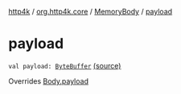 [http4k](../../index.md) / [org.http4k.core](../index.md) / [MemoryBody](index.md) / [payload](./payload.md)

# payload

`val payload: `[`ByteBuffer`](http://docs.oracle.com/javase/6/docs/api/java/nio/ByteBuffer.html) [(source)](https://github.com/http4k/http4k/blob/master/http4k-core/src/main/kotlin/org/http4k/core/http.kt#L40)

Overrides [Body.payload](../-body/payload.md)

